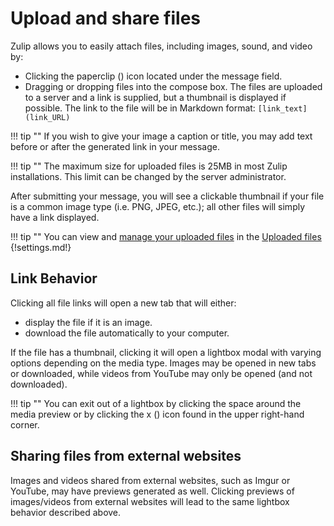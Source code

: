 # Upload and share files

Zulip allows you to easily attach files, including images, sound, and video by:

- Clicking the paperclip (<i class="fa fa-paperclip" aria-hidden="true"></i>)
icon located under the message field.
- Dragging or dropping files into the compose box. The files are uploaded to a
server and a link is supplied, but a thumbnail is displayed if possible. The
link to the file will be in Markdown format: `[link_text](link_URL)`

!!! tip ""
    If you wish to give your image a caption or title, you may add text before
    or after the generated link in your message.

!!! tip ""
    The maximum size for uploaded files is 25MB in most Zulip installations.
    This limit can be changed by the server administrator.

After submitting your message, you will see a clickable thumbnail if
your file is a common image type (i.e. PNG, JPEG, etc.); all other
files will simply have a link displayed.

!!! tip ""
    You can view and [manage your uploaded files](/help/manage-your-uploaded-files)
    in the [Uploaded files](/#settings/uploaded-files) {!settings.md!}

## Link Behavior

Clicking all file links will open a new tab that will either:

- display the file if it is an image.
- download the file automatically to your computer.

If the file has a thumbnail, clicking it will open a lightbox modal with
varying options depending on the media type. Images may be opened in new
tabs or downloaded, while videos from YouTube may only be opened (and not
downloaded).

!!! tip ""
    You can exit out of a lightbox by clicking the space around the media preview
    or by clicking the x (<i class="fa fa-times"></i>) icon found in
    the upper right-hand corner.

## Sharing files from external websites

Images and videos shared from external websites, such as Imgur or
YouTube, may have previews generated as well. Clicking previews of
images/videos from external websites will lead to the same lightbox
behavior described above.

